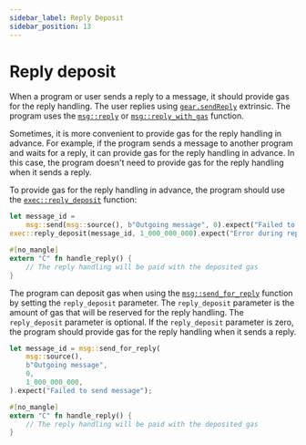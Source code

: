 ```yaml
---
sidebar_label: Reply Deposit
sidebar_position: 13
---
```


# Reply deposit

When a program or user sends a reply to a message, it should provide gas for the reply handling. The user replies using [`gear.sendReply`](https://docs.gear.rs/pallet_gear/pallet/struct.Pallet.html#method.send_reply) extrinsic. The program uses the [`msg::reply`](https://docs.gear.rs/gstd/msg/fn.reply.html) or [`msg::reply_with_gas`](https://docs.gear.rs/gstd/msg/fn.reply_with_gas.html) function.

Sometimes, it is more convenient to provide gas for the reply handling in advance. For example, if the program sends a message to another program and waits for a reply, it can provide gas for the reply handling in advance. In this case, the program doesn't need to provide gas for the reply handling when it sends a reply.

To provide gas for the reply handling in advance, the program should use the [`exec::reply_deposit`](https://docs.gear.rs/gstd/exec/fn.reply_deposit.html) function:

```rust
let message_id =
    msg::send(msg::source(), b"Outgoing message", 0).expect("Failed to send message");
exec::reply_deposit(message_id, 1_000_000_000).expect("Error during reply deposit");

#[no_mangle]
extern "C" fn handle_reply() {
    // The reply handling will be paid with the deposited gas
}
```

The program can deposit gas when using the [`msg::send_for_reply`](https://docs.gear.rs/gstd/msg/fn.send_for_reply.html) function by setting the `reply_deposit` parameter. The `reply_deposit` parameter is the amount of gas that will be reserved for the reply handling. The `reply_deposit` parameter is optional. If the `reply_deposit` parameter is zero, the program should provide gas for the reply handling when it sends a reply.

```rust
let message_id = msg::send_for_reply(
    msg::source(),
    b"Outgoing message",
    0,
    1_000_000_000,
).expect("Failed to send message");

#[no_mangle]
extern "C" fn handle_reply() {
    // The reply handling will be paid with the deposited gas
}
```
